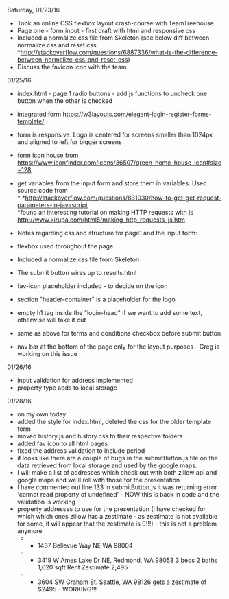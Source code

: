 Saturday, 01/23/16
* Took an online CSS flexbox layout crash-course with TeamTreehouse<br>
* Page one - form input - first draft with html and responsive css<br>
* Included a normalize.css file from Skeleton (see below diff between normalize.css and reset.css<br>  *http://stackoverflow.com/questions/6887336/what-is-the-difference-between-normalize-css-and-reset-css)<br>
* Discuss the favicon icon with the team<br>

01/25/16
* index.html - page 1 radio buttons - add js functions to uncheck one button when the other is checked<br>
* integrated form https://w3layouts.com/elegant-login-register-forms-template/<br>
* form is responsive. Logo is centered for screens smaller than 1024px and aligned to left for bigger screens<br>
* form icon house from https://www.iconfinder.com/icons/36507/green_home_house_icon#size=128<br>
* get variables from the input form and store them in variables. Used source code from<br> * *http://stackoverflow.com/questions/831030/how-to-get-get-request-parameters-in-javascript<br>
*found an interesting tutorial on making HTTP requests with js http://www.kirupa.com/html5/making_http_requests_js.htm<br>

* Notes regarding css and structure for page1 and the input form:<br>
* flexbox used throughout the page<br>
* Included a normalize.css file from Skeleton<br>
* The submit button wires up to results.html<br>
* fav-icon placeholder included - to decide on the icon<br>
* section "header-container" is a placeholder for the logo<br>
* empty h1 tag inside the "login-head" if we want to add some text, otherwise will take it out<br>
* same as above for terms and conditions checkbox before submit button<br>
* nav bar at the bottom of the page only for the layout purposes - Greg is working on this issue<br>

01/26/16
* input validation for address implemented<br>
* property type adds to local storage<br>

01/28/16
* on my own today<br>
* added the style for index.html, deleted the css for the older template form<br>
* moved history.js and history.css to their respective folders<br>
* added fav icon to all html pages<br>
* fixed the address validation to include period<br>
* it looks like there are a couple of bugs in the submitButton.js file on the data retrieved from local storage and used by the google maps.<br>
* I will make a list of addresses which check out with both zillow api and google maps and we'll roll with those for the presentation<br>
* I have commented out line 133 in submitButton.js it was returning error 'cannot read property of undefined' - NOW this is back in code and the validation is working<br>
* property addresses to use for the presentation (I have checked for which which ones zillow has a zestimate - as zestimate is not available for some, it will appear that the zestimate is 0!!!) - this is not a problem anymore<br>
  * - 1437 Bellevue Way NE WA 98004<br>
  * - 3419 W Ames Lake Dr NE, Redmond, WA 98053 3 beds 2 baths 1,620 sqft Rent Zestimate 2,495<br>
  * - 3604 SW Graham St. Seattle, WA 98126 gets a zestimate of $2495 - WORKING!!!<br>
